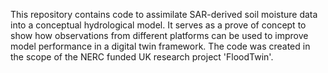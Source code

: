 This repository contains code to assimilate SAR-derived soil moisture data into a conceptual hydrological model. It serves as a prove of concept to show how observations from different platforms can be used to improve model performance in a digital twin framework. The code was created in the scope of the NERC funded UK research project 'FloodTwin'.
